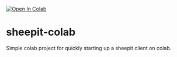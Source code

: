 <a href="https://colab.research.google.com/github/TayDex/sheepit-colab/blob/main/Sheepit.ipynb" target="_parent"><img src="https://colab.research.google.com/assets/colab-badge.svg" alt="Open In Colab"/></a>
# sheepit-colab

Simple colab project for quickly starting up a sheepit client on colab.
